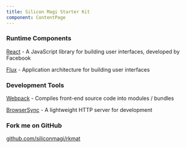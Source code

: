 ```yaml
---
title: Silicon Magi Starter Kit
component: ContentPage
---
```

### Runtime Components

[React](https://facebook.github.io/react/) - A JavaScript library for building user interfaces, developed by Facebook

[Flux](http://facebook.github.io/flux/) - Application architecture for building user interfaces

### Development Tools

[Webpack](http://webpack.github.io/) - Compiles front-end source code into modules / bundles

[BrowserSync](http://www.browsersync.io/) - A lightweight HTTP server for development

### Fork me on GitHub

[github.com/siliconmagi/rkmat](https://github.com/siliconmagi/rkmat)
